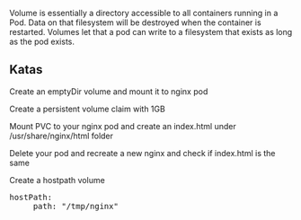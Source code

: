 Volume is essentially a directory accessible to all containers running in a Pod. 
Data on that filesystem will be destroyed when the container is restarted. Volumes let that a pod can write to a filesystem that exists as long as the pod exists.


## Katas

Create an emptyDir volume and mount it to nginx pod

Create a persistent volume claim with 1GB

Mount PVC to your nginx pod and create an index.html under /usr/share/nginx/html folder

Delete your pod and recreate a new nginx and check if index.html is the same

Create a hostpath volume 
<pre>hostPath:
     path: "/tmp/nginx"</pre>




